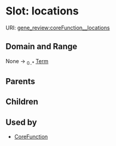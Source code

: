 
# Slot: locations



URI: [gene_review:coreFunction__locations](https://w3id.org/ai4curation/gene_review/coreFunction__locations)


## Domain and Range

None &#8594;  <sub>0..\*</sub> [Term](Term.md)

## Parents


## Children


## Used by

 * [CoreFunction](CoreFunction.md)
